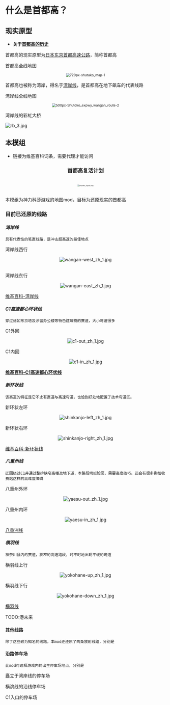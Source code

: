 
# 什么是首都高？



## 现实原型

- **关于[首都高的历史](https://www.shutoko.co.jp/zh-CN/index/about/history/)**

首都高的现实原型为[日本东京首都高速公路](https://zh.wikipedia.org/wiki/首都高速道路)，简称首都高

首都高全线地图
<br />

<div align=center> <img src="../imgs/getting/shutoku/720px-shutuko_map-1.png" alt="720px-shutuko_map-1" align=center; style="zoom:75%;" /> </div>

首都高也被称为湾岸，得名于[湾岸线]()，是首都高在地下飙车的代表线路

湾岸线全线地图


<div align=center> <img src="../imgs/getting/shutoku/500px-Shutoko_expwy_wangan_route-2.png" alt="500px-Shutoko_expwy_wangan_route-2" style="zoom: 75%;" /> </div>



湾岸线的彩虹大桥
<br />

![rb_3.jpg](../imgs/getting/shutoku/rb_3.jpg)



## 本模组

- 链接为维基百科词条，需要代理才能访问

<div align=center>  <h3> 首都高复活计划 </h3> </div> 

<br />

<div align=center> <img src="../../.vuepress/public/imgs/logo/logob.png" alt="shutoko_logob.png" style="zoom:35%;" /> </div>

<br />

本模组为神力科莎游戏的地图mod，目标为还原现实的首都高



### 目前已还原的线路



#### *湾岸线*

`具有代表性的笔直线路，是冲击超高速的最佳地点`

湾岸线西行

<div align=center> <img src="../imgs/getting/shutoku/wangan-west_zh_1.jpg" alt="wangan-west_zh_1.jpg" style="zoom:100%;" /> </div>
<br />

湾岸线东行

<div align=center> <img src="../imgs/getting/shutoku/wangan-east_zh_1.jpg" alt="wangan-east_zh_1.jpg" style="zoom:100%;" /> </div>

[维基百科-湾岸线](https://zh.wikipedia.org/wiki/首都高速灣岸線)



#### *C1高速都心环状线*

`穿过诸如东京塔及汐留办公楼等特色建筑物的赛道，大小弯道很多`

C1外回

<div align=center> <img src="../imgs/getting/shutoku/c1-out_zh_1.jpg" alt="c1-out_zh_1.jpg" style="zoom:100%;" /> </div>

C1内回

<div align=center> <img src="../imgs/getting/shutoku/c1-in_zh_1.jpg" alt="c1-in_zh_1.jpg" style="zoom: 100%;" /> </div>

**[维基百科-C1高速都心环状线](https://zh.wikipedia.org/wiki/首都高速道路都心環狀線)**



#### *新环状线*

`该赛道的特征是它不止有直道与高速弯道，也恰到好处地配置了技术弯道区。`

新环状左环

<div align=center> <img src="../imgs/getting/shutoku/shinkanjo-left_zh_1.jpg" alt="shinkanjo-left_zh_1.jpg" style="zoom:100%;" /> </div>

新环状右环

<div align=center> <img src="../imgs/getting/shutoku/shinkanjo-right_zh_1.jpg" alt="shinkanjo-right_zh_1.jpg" style="zoom:100%;" /> </div>

[维基百科-新环状线](https://zh.wikipedia.org/zh-hans/首都高速9號深川線)



#### *八重州线*

`迂回绕过C1并通过整排狭窄高楼及地下道，本路段崎岖险恶，需要高度技巧。还会有很多例如收费站这样的高难度障碍`

八重州外环

<div align=center> <img src="../imgs/getting/shutoku/yaesu-out_zh_1.jpg" alt="yaesu-out_zh_1.jpg" style="zoom:100%;" /> </div>

八重州内环

<div align=center> <img src="../imgs/getting/shutoku/yaesu-in_zh_1.jpg" alt="yaesu-in_zh_1.jpg" style="zoom:100%;" /> </div>

[八重洲线](https://zh.wikipedia.org/wiki/首都高速八重洲線)



#### *横羽线*

`神奈川县内的赛道，狭窄的高速路段，时不时地出现平缓的弯道`

横羽线上行

 <div align=center><img src="../imgs/getting/shutoku/yokohane-up_zh_1.jpg" alt="yokohane-up_zh_1.jpg" style="zoom:100%;" /> </div>

横羽线下行

<div align=center> <img src="../imgs/getting/shutoku/yokohane-down_zh_1.jpg" alt="yokohane-down_zh_1.jpg" style="zoom:100%;" /> </div>

[横羽线](https://zh.wikipedia.org/wiki/首都高速神奈川1號橫羽線)



TODO:港未来

#### 其他线路

`除了这些较为知名的线路，本mod还还原了两条放射线路，分别是`



#### 沿路停车场

`此mod可选择游戏内的出生停车场地点，分别是`

矗立于湾岸线的停车场

横滨线的沿线停车场

C1入口的停车场